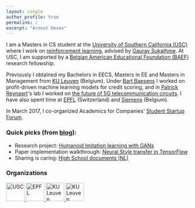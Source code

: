 ```yaml
---
layout: single
author_profile: true
permalink: /
excerpt: "Arnout Devos"
---
```


I am a Masters in CS student at the [University of Southern California (USC)](http://www.usc.edu) where I work on [reinforcement learning](https://arnoutdevos.github.io/research/#humanoid-imitation-learning-with-gans), advised by [Gaurav Sukathme](http://robotics.usc.edu/~gaurav/). At USC, I am supported by a [Belgian American Educational Foundation (BAEF)](http://www.baef.be) research fellowship.

Previously I obtained my Bachelors in EECS, Masters in EE and Masters in Management from [KU Leuven](https://www.kuleuven.be/english/) (Belgium). Under [Bart Baesens](https://feb.kuleuven.be/Bart.Baesens) I worked on profit-driven machine learning models for credit scoring, and in [Patrick Reynaert](http://homes.esat.kuleuven.be/~reynaert/)'s lab I worked on [the future of 5G telecommunication circuits](https://arnoutdevos.github.io/research/#multiphase-34-ghz-oscillator-for-5g). I have also spent time at [EPFL](https://epfl.ch/) (Switzerland) and [Siemens](https://www.siemens.com/be/en/home.html) (Belgium).

In March 2017, I co-organized Academics for Companies' [Student Startup Forum](https://arnoutdevos.github.io/Student-Startup-Forum-2017/).

### Quick picks (from [blog](https://arnoutdevos.github.io/archive/)):
- Research project: [Humanoid Imitation learning with GANs](https://arnoutdevos.github.io/Humanoid-Imitation-Learning-from-Diverse-Sources/)
- Paper implementation walkthrough: [Neural Style transfer in TensorFlow](https://arnoutdevos.github.io/A-Neural-Algorithm-of-Artistic-Style/)
- Sharing is caring: [High School documents (NL)](http://www.arnoutdevos.net/school.html)

### Organizations
<a href="https://www.usc.edu">
<img border="0" alt="USC" src="https://github.com/ArnoutDevos/ArnoutDevos.github.io/raw/master/assets/images/USC-logo.png" height="50">
</a>
<a href="https://www.epfl.ch">
<img border="0" alt="EPFL" src="https://github.com/ArnoutDevos/ArnoutDevos.github.io/raw/master/assets/images/EPFL-logo.png" height="50">
</a>
<a href="https://www.kuleuven.be">
<img border="0" alt="KU Leuven" src="https://github.com/ArnoutDevos/ArnoutDevos.github.io/raw/master/assets/images/KULeuven-logo.png" height="50">
</a>
<a href="https://www.kuleuven.be">
<img border="0" alt="KU Leuven" src="https://github.com/ArnoutDevos/ArnoutDevos.github.io/raw/master/assets/images/Siemens-logo.png" height="50">
</a>
